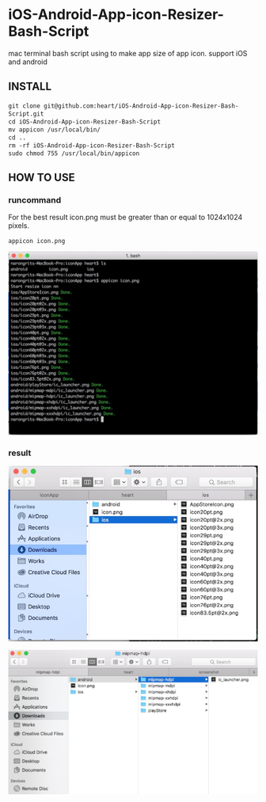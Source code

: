 # iOS-Android-App-icon-Resizer-Bash-Script
mac terminal bash script using to make app size of app icon. support iOS and android
##  INSTALL
```
git clone git@github.com:heart/iOS-Android-App-icon-Resizer-Bash-Script.git
cd iOS-Android-App-icon-Resizer-Bash-Script
mv appicon /usr/local/bin/
cd ..
rm -rf iOS-Android-App-icon-Resizer-Bash-Script
sudo chmod 755 /usr/local/bin/appicon
```

##  HOW TO USE
###	runcommand
For the best result icon.png must be greater than or equal to 1024x1024 pixels.
```
appicon icon.png
```
![app icon resizer screen shot](https://github.com/heart/iOS-Android-App-icon-Resizer-Bash-Script/blob/master/screenshot/howtouse.jpg?raw=true)

###	result
![app icon resizer screen shot (iOS)](https://github.com/heart/iOS-Android-App-icon-Resizer-Bash-Script/blob/master/screenshot/result.jpg?raw=true)

![app icon resizer screen shot (Android)](https://github.com/heart/iOS-Android-App-icon-Resizer-Bash-Script/blob/master/screenshot/androidresult.jpg?raw=true)
